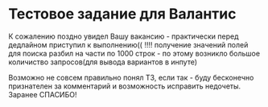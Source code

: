# Тестовое задание для Валантис

К сожалению поздно увидел Вашу вакансию - практически перед дедлайном приступил к выполнению((
!!!! получение значений полей для поиска разбил на части по 1000 строк - по этому возникло большое количиство запросов(для вывода вариантов в инпуте)

Возможно не совсем правильно понял ТЗ, если так - буду бесконечно признателен за комментарий и возможность исправить недочеты. Заранее СПАСИБО!
